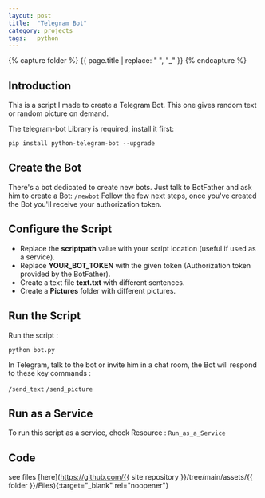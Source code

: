 ```yaml
---
layout: post
title:  "Telegram Bot"
category: projects
tags:   python 
---
```

{% capture folder %}
{{ page.title | replace: " ", "_" }}
{% endcapture %}

## Introduction ##
This is a script I made to create a Telegram Bot. This one gives random text or random picture on demand.
<!--more-->

The telegram-bot Library is required, install it first:

`pip install python-telegram-bot --upgrade`

## Create the Bot ##
There's a bot dedicated to create new bots. Just talk to BotFather and ask him to create a Bot: `/newbot`
Follow the few next steps, once you've created the Bot you'll receive your authorization token.

## Configure the Script ##
* Replace the __scriptpath__ value with your script location (useful if used as a service).
* Replace __YOUR_BOT_TOKEN__ with the given token (Authorization token provided by the BotFather).
* Create a text file __text.txt__ with different sentences.
* Create a __Pictures__ folder with different pictures.

## Run the Script ##
Run the script : 

`python bot.py`

In Telegram, talk to the bot or invite him in a chat room, the Bot will respond to these key commands :

`/send_text`
`/send_picture`

## Run as a Service ##
To run this script as a service, check Resource : `Run_as_a_Service`

## Code ##
see files [here](https://github.com/{{ site.repository }}/tree/main/assets/{{ folder }}/Files){:target="_blank" rel="noopener"}